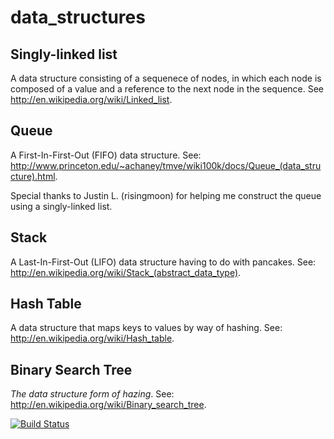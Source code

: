 data_structures
==============
Singly-linked list
--------------
A data structure consisting of a sequenece of nodes, in which each node is composed of a value and a reference to the next node in the sequence. See http://en.wikipedia.org/wiki/Linked_list.

Queue
--------------
A First-In-First-Out (FIFO) data structure. See: http://www.princeton.edu/~achaney/tmve/wiki100k/docs/Queue_(data_structure).html.

Special thanks to Justin L. (risingmoon) for helping me construct the queue using a singly-linked list. 

Stack
--------------
A Last-In-First-Out (LIFO) data structure having to do with pancakes. See: http://en.wikipedia.org/wiki/Stack_(abstract_data_type).

Hash Table
--------------
A data structure that maps keys to values by way of hashing. See: http://en.wikipedia.org/wiki/Hash_table.

Binary Search Tree
--------------
*The data structure form of hazing*. See: http://en.wikipedia.org/wiki/Binary_search_tree.


[![Build Status](https://travis-ci.org/tsnaomi/data_structures.png?branch=master)](https://travis-ci.org/tsnaomi/data_structures)
